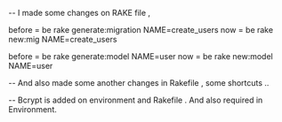 -- I made some changes on RAKE file ,

before 	= be rake generate:migration NAME=create_users
now 	= be rake new:mig NAME=create_users

before 	= be rake generate:model NAME=user
now 	= be rake new:model NAME=user


-- And also made some another changes in Rakefile , some shortcuts .. 

-- Bcrypt is added on environment and Rakefile . And also required in Environment.



